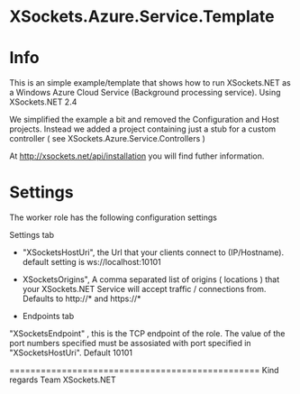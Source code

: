 XSockets.Azure.Service.Template
===============================

# Info

This is an simple example/template that shows how to run XSockets.NET as a Windows Azure Cloud Service 
(Background processing service). Using XSockets.NET 2.4

We simplified the example a bit and removed the Configuration and Host projects. Instead we added
a project containing just a stub for a custom controller ( see XSockets.Azure.Service.Controllers )

At http://xsockets.net/api/installation you will find futher information.

# Settings

The worker role has the following configuration settings

Settings tab

-  "XSocketsHostUri", the Url that your clients connect to (IP/Hostname). default setting is ws://localhost:10101
-  XSocketsOrigins", A comma separated list of origins ( locations ) that your XSockets.NET Service will accept traffic / connections from. Defaults to http://* and https://*

- Endpoints tab

"XSocketsEndpoint" , this is the TCP endpoint of the role.  The value of the port numbers specified must be assosiated with port specified in "XSocketsHostUri". Default 10101  

================================================
Kind regards
	Team XSockets.NET